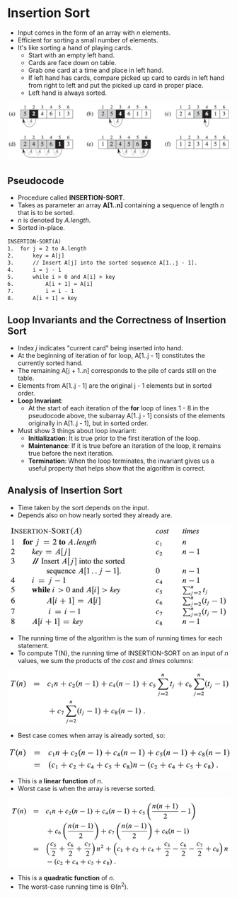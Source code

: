 # Insertion Sort
- Input comes in the form of an array with *n* elements.
- Efficient for sorting a small number of elements.
- It's like sorting a hand of playing cards.
    - Start with an empty left hand.
    - Cards are face down on table.
    - Grab one card at a time and place in left hand.
    - If left hand has cards, compare picked up card to cards in left hand from right to left and put the picked up card in proper place.
    - Left hand is always sorted.

![alt text](https://github.com/eyc94/Notes/blob/master/images/insertion_sort_example.png "Example of insertion sort")

## Pseudocode
- Procedure called **INSERTION-SORT**.
- Takes as parameter an array **A\[1..n\]** containing a sequence of length *n* that is to be sorted.
- *n* is denoted by *A.length*.
- Sorted in-place.

```
INSERTION-SORT(A)
1.  for j = 2 to A.length
2.      key = A[j]
3.      // Insert A[j] into the sorted sequence A[1..j - 1].
4.      i = j - 1
5.      while i > 0 and A[i] > key
6.          A[i + 1] = A[i]
7.          i = i - 1
8.      A[i + 1] = key
```

## Loop Invariants and the Correctness of Insertion Sort
- Index *j* indicates "current card" being inserted into hand.
- At the beginning of iteration of for loop, A\[1..j - 1\] constitutes the currently sorted hand.
- The remaining A\[j + 1..n\] corresponds to the pile of cards still on the table.
- Elements from A\[1..j - 1\] are the original j - 1 elements but in sorted order.
- **Loop Invariant**:
    - At the start of each iteration of the **for** loop of lines 1 - 8 in the pseudocode above, the subarray A\[1..j - 1\] consists of the elements originally in A\[1..j - 1\], but in sorted order.
- Must show 3 things about loop invariant:
    - **Initialization**: It is true prior to the first iteration of the loop.
    - **Maintenance**: If it is true before an iteration of the loop, it remains true before the next iteration.
    - **Termination**: When the loop terminates, the invariant gives us a useful property that helps show that the algorithm is correct.

## Analysis of Insertion Sort
- Time taken by the sort depends on the input.
- Depends also on how nearly sorted they already are.

![alt text](https://github.com/eyc94/Notes/blob/master/images/insertion_sort_analysis_one.png "Image of insertion sort analysis 1")

- The running time of the algorithm is the sum of running times for each statement.
- To compute T(N), the running time of INSERTION-SORT on an input of *n* values, we sum the products of the *cost* and *times* columns:

![alt text](https://github.com/eyc94/Notes/blob/master/images/insertion_sort_analysis_two.png "Image of insertion sort analysis 2")

- Best case comes when array is already sorted, so:

![alt text](https://github.com/eyc94/Notes/blob/master/images/insertion_sort_best_case.png "Image of best case insertion sort analysis")

- This is a **linear function** of *n*.
- Worst case is when the array is reverse sorted.

![alt text](https://github.com/eyc94/Notes/blob/master/images/insertion_sort_worst_case.png "Image of worst case insertion sort analysis")

- This is a **quadratic function** of *n*.
- The worst-case running time is &Theta;(n<sup>2</sup>).